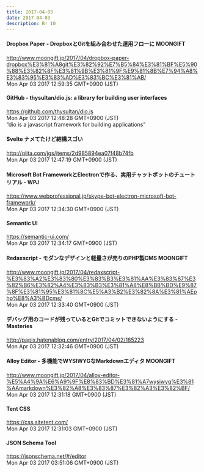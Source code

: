```yaml
---
title: 2017-04-03
date: 2017-04-03
description: B! 10
---
```


#### Dropbox Paper - DropboxとGitを組み合わせた運用フローに MOONGIFT
http://www.moongift.jp/2017/04/dropbox-paper-dropbox%E3%81%A8git%E3%82%92%E7%B5%84%E3%81%BF%E5%90%88%E3%82%8F%E3%81%9B%E3%81%9F%E9%81%8B%E7%94%A8%E3%83%95%E3%83%AD%E3%83%BC%E3%81%AB/<br>
Mon Apr 03 2017 12:59:35 GMT+0900 (JST)<br>


#### GitHub - thysultan/dio.js: a library for building user interfaces
https://github.com/thysultan/dio.js<br>
Mon Apr 03 2017 12:48:28 GMT+0900 (JST)<br>
“dio is a javascript framework for building applications”


#### Svelte ナメてたけど結構スゴい
http://qiita.com/jgs/items/2d985894ea07f48b74fb<br>
Mon Apr 03 2017 12:47:19 GMT+0900 (JST)<br>


#### Microsoft Bot FrameworkとElectronで作る、実用チャットボットのチュートリアル - WPJ
https://www.webprofessional.jp/skype-bot-electron-microsoft-bot-framework/<br>
Mon Apr 03 2017 12:34:30 GMT+0900 (JST)<br>


#### Semantic UI
https://semantic-ui.com/<br>
Mon Apr 03 2017 12:34:17 GMT+0900 (JST)<br>


#### Redaxscript - モダンなデザインと軽量さが売りのPHP製CMS MOONGIFT
http://www.moongift.jp/2017/04/redaxscript-%E3%83%A2%E3%83%80%E3%83%B3%E3%81%AA%E3%83%87%E3%82%B6%E3%82%A4%E3%83%B3%E3%81%A8%E8%BB%BD%E9%87%8F%E3%81%95%E3%81%8C%E5%A3%B2%E3%82%8A%E3%81%AEphp%E8%A3%BDcms/<br>
Mon Apr 03 2017 12:33:40 GMT+0900 (JST)<br>


#### デバッグ用のコードが残っているとGitでコミットできないようにする - Masteries
http://papix.hatenablog.com/entry/2017/04/02/185223<br>
Mon Apr 03 2017 12:32:46 GMT+0900 (JST)<br>


#### Alloy Editor - 多機能でWYSIWYGなMarkdownエディタ MOONGIFT
http://www.moongift.jp/2017/04/alloy-editor-%E5%A4%9A%E6%A9%9F%E8%83%BD%E3%81%A7wysiwyg%E3%81%AAmarkdown%E3%82%A8%E3%83%87%E3%82%A3%E3%82%BF/<br>
Mon Apr 03 2017 12:31:18 GMT+0900 (JST)<br>


#### Tent CSS
https://css.sitetent.com/<br>
Mon Apr 03 2017 12:31:03 GMT+0900 (JST)<br>


#### JSON Schema Tool
https://jsonschema.net/#/editor<br>
Mon Apr 03 2017 03:51:06 GMT+0900 (JST)<br>


